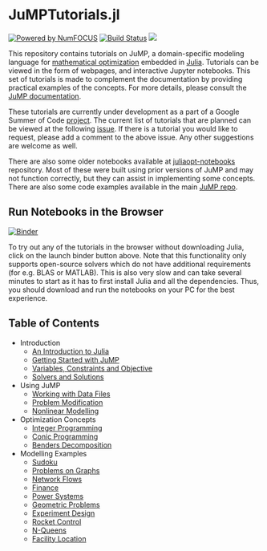 # JuMPTutorials.jl

[![Powered by NumFOCUS](https://img.shields.io/badge/powered%20by-NumFOCUS-orange.svg?style=flat&colorA=E1523D&colorB=007D8A)](http://numfocus.org)
[![Build Status](https://travis-ci.com/JuliaOpt/JuMPTutorials.jl.svg?branch=master)](https://travis-ci.com/JuliaOpt/JuMPTutorials.jl)
[![](https://img.shields.io/badge/docs-dev-blue.svg)](https://www.juliaopt.org/JuMPTutorials.jl/dev/)


This repository contains tutorials on JuMP, a domain-specific modeling language for [mathematical optimization](http://en.wikipedia.org/wiki/Mathematical_optimization) embedded in [Julia](http://julialang.org/). Tutorials can be viewed in the form of webpages, and interactive Jupyter notebooks. This set of tutorials is made to complement the documentation by providing practical examples of the concepts. For more details, please consult the [JuMP documentation](https://www.juliaopt.org/JuMP.jl/v0.20/).

These tutorials are currently under development as a part of a Google Summer of Code [project](https://summerofcode.withgoogle.com/projects/#5903911565656064). The current list of tutorials that are planned can be viewed at the following [issue](https://github.com/JuliaOpt/JuMPTutorials.jl/issues/1). If there is a tutorial you would like to request, please add a comment to the above issue. Any other suggestions are welcome as well.

There are also some older notebooks available at [juliaopt-notebooks](https://github.com/JuliaOpt/juliaopt-notebooks) repository. Most of these were built using prior versions of JuMP and may not function correctly, but they can assist in implementing some concepts. There are also some code examples available in the main [JuMP repo](https://github.com/JuliaOpt/JuMP.jl/tree/release-0.19/examples).

## Run Notebooks in the Browser
[![Binder](https://mybinder.org/badge_logo.svg)](https://mybinder.org/v2/gh/JuliaOpt/JuMPTutorials.jl/master)

To try out any of the tutorials in the browser without downloading Julia, click on the launch binder button above. Note that this functionality only supports open-source solvers which do not have additional requirements (for e.g. BLAS or MATLAB). This is also very slow and can take several minutes to start as it has to first install Julia and all the dependencies. Thus, you should download and run the notebooks on your PC for the best experience.

## Table of Contents

- Introduction
  - [An Introduction to Julia](https://nbviewer.jupyter.org/github/JuliaOpt/JuMPTutorials.jl/blob/master/notebook/introduction/an_introduction_to_julia.ipynb)
  - [Getting Started with JuMP](https://nbviewer.jupyter.org/github/JuliaOpt/JuMPTutorials.jl/blob/master/notebook/introduction/getting_started_with_JuMP.ipynb)
  - [Variables, Constraints and Objective](https://nbviewer.jupyter.org/github/JuliaOpt/JuMPTutorials.jl/blob/master/notebook/introduction/variables_constraints_objective.ipynb)
  - [Solvers and Solutions](https://nbviewer.jupyter.org/github/JuliaOpt/JuMPTutorials.jl/blob/master/notebook/introduction/solvers_and_solutions.ipynb)
- Using JuMP
  - [Working with Data Files](https://nbviewer.jupyter.org/github/JuliaOpt/JuMPTutorials.jl/blob/master/notebook/using_JuMP/working_with_data_files.ipynb) 
  - [Problem Modification](https://nbviewer.jupyter.org/github/JuliaOpt/JuMPTutorials.jl/blob/master/notebook/using_JuMP/problem_modification.ipynb)
  - [Nonlinear Modelling](https://nbviewer.jupyter.org/github/JuliaOpt/JuMPTutorials.jl/blob/master/notebook/using_JuMP/nonlinear_modelling.ipynb)
- Optimization Concepts
  - [Integer Programming](https://nbviewer.jupyter.org/github/JuliaOpt/JuMPTutorials.jl/blob/master/notebook/optimization_concepts/integer_programming.ipynb)
  - [Conic Programming](https://nbviewer.jupyter.org/github/JuliaOpt/JuMPTutorials.jl/blob/master/notebook/optimization_concepts/conic_programming.ipynb)
  - [Benders Decomposition](https://nbviewer.jupyter.org/github/JuliaOpt/JuMPTutorials.jl/blob/master/notebook/optimization_concepts/benders_decomposition.ipynb)
- Modelling Examples
  - [Sudoku](https://nbviewer.jupyter.org/github/JuliaOpt/JuMPTutorials.jl/blob/master/notebook/modelling/sudoku.ipynb)
  - [Problems on Graphs](https://nbviewer.jupyter.org/github/JuliaOpt/JuMPTutorials.jl/blob/master/notebook/modelling/problems_on_graphs.ipynb)
  - [Network Flows](https://nbviewer.jupyter.org/github/JuliaOpt/JuMPTutorials.jl/blob/master/notebook/modelling/network_flows.ipynb)
  - [Finance](https://nbviewer.jupyter.org/github/JuliaOpt/JuMPTutorials.jl/blob/master/notebook/modelling/finance.ipynb)
  - [Power Systems](https://nbviewer.jupyter.org/github/JuliaOpt/JuMPTutorials.jl/blob/master/notebook/modelling/power_systems.ipynb)
  - [Geometric Problems](https://nbviewer.jupyter.org/github/JuliaOpt/JuMPTutorials.jl/blob/master/notebook/modelling/geometric_problems.ipynb)
  - [Experiment Design](https://nbviewer.jupyter.org/github/JuliaOpt/JuMPTutorials.jl/blob/master/notebook/modelling/experiment_design.ipynb)
  - [Rocket Control](https://nbviewer.jupyter.org/github/JuliaOpt/JuMPTutorials.jl/blob/master/notebook/modelling/rocket_control.ipynb)
  - [N-Queens](https://nbviewer.jupyter.org/github/JuliaOpt/JuMPTutorials.jl/blob/master/notebook/modelling/n-queens.ipynb)
  - [Facility Location](https://nbviewer.jupyter.org/github/JuliaOpt/JuMPTutorials.jl/blob/master/notebook/modelling/facility_location.ipynb)
